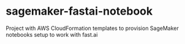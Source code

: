 # sagemaker-fastai-notebook
Project with AWS CloudFormation templates to provision SageMaker notebooks setup to work with fast.ai
